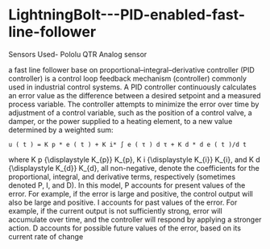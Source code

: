 # LightningBolt---PID-enabled-fast-line-follower
Sensors Used-
 Pololu QTR Analog sensor 

a fast line follower base on proportional–integral–derivative controller (PID controller) is a control loop feedback mechanism (controller) commonly used in industrial control systems. A PID controller continuously calculates an error value as the difference between a desired setpoint and a measured process variable. The controller attempts to minimize the error over time by adjustment of a control variable, such as the position of a control valve, a damper, or the power supplied to a heating element, to a new value determined by a weighted sum:

    u ( t ) = K p * e ( t ) + K i* ∫ e ( τ ) d τ + K d * d e ( t )/d t 

where K p {\displaystyle K_{p}} K_{p}, K i {\displaystyle K_{i}} K_{i}, and K d {\displaystyle K_{d}} K_{d}, all non-negative, denote the coefficients for the proportional, integral, and derivative terms, respectively (sometimes denoted P, I, and D). In this model,
P accounts for present values of the error. For example, if the error is large and positive, the control output will also be large and positive.
I accounts for past values of the error. For example, if the current output is not sufficiently strong, error will accumulate over time, and the controller will respond by applying a stronger action.
D accounts for possible future values of the error, based on its current rate of change


 
